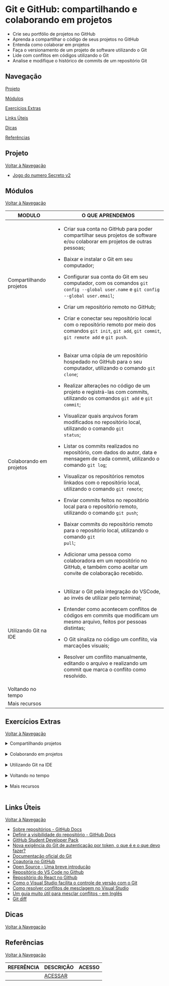 # Git e GitHub: compartilhando e colaborando em projetos

- Crie seu portfólio de projetos no GitHub
- Aprenda a compartilhar o código de seus projetos no GitHub
- Entenda como colaborar em projetos
- Faça o versionamento de um projeto de software utilizando o Git
- Lide com conflitos em códigos utilizando o Git
- Analise e modifique o histórico de commits de um repositório Git

## Navegação

[Projeto](#projeto)

[Módulos](#módulos)

[Exercícios Extras](#exercícios-extras)

[Links Úteis](#links-úteis)

[Dicas](#dicas)

[Referências](#referências)

## Projeto

[Voltar à Navegação](#navegação)

- [Jogo do numero Secreto v2](https://gha-jogo-numero-secreto-v2.vercel.app/)

## Módulos

[Voltar à Navegação](#navegação)

 MODULO | O QUE APRENDEMOS
------------|-----------
Compartilhando projetos | <ul><li><p>Criar sua conta no GitHub para poder compartilhar seus projetos de software e/ou colaborar em projetos de outras pessoas;</p></li><li><p>Baixar e instalar o Git em seu computador;</p></li><li><p>Configurar sua conta do Git em seu computador, com os comandos <code>git config --global user.name</code> e <code>git config --global user.email</code>;</p></li><li><p>Criar um repositório remoto no GitHub;</p></li><li><p>Criar e conectar seu repositório local com o repositório remoto por meio dos comandos <code>git init</code>, <code>git add</code>, <code>git commit</code>, <code>git remote add</code> e <code>git push</code>.</p></li></ul>
Colaborando em projetos | <ul><li><p>Baixar uma cópia de um repositório hospedado no GitHub para o seu computador, utilizando o comando <code>git clone</code>;</p></li><li><p>Realizar alterações no código de um projeto e registrá-las com commits, utilizando os comandos <code>git add</code> e <code>git commit</code>;</p></li><li><p>Visualizar quais arquivos foram modificados no repositório local, utilizando o comando <code>git status</code>;</p></li><li><p>Listar os commits realizados no repositório, com dados do autor, data e mensagem de cada commit, utilizando o comando <code>git log</code>;</p></li><li><p>Visualizar os repositórios remotos linkados com o repositório local, utilizando o comando <code>git remote</code>;</p></li><li><p>Enviar commits feitos no repositório local para o repositório remoto, utilizando o comando <code>git push</code>;</p></li><li><p>Baixar commits do repositório remoto para o repositório local, utilizando o comando <code>git pull</code>;</p></li><li><p>Adicionar uma pessoa como colaboradora em um repositório no GitHub, e também como aceitar um convite de colaboração recebido.</p></li></ul>
Utilizando Git na IDE | <ul><li><p>Utilizar o Git pela integração do VSCode, ao invés de utilizar pelo terminal;</p></li><li><p>Entender como acontecem conflitos de códigos em commits que modificam um mesmo arquivo, feitos por pessoas distintas;</p></li><li><p>O Git sinaliza no código um conflito, via marcações visuais;</p></li><li><p>Resolver um conflito manualmente, editando o arquivo e realizando um commit que marca o conflito como resolvido.</p></li></ul>
Voltando no tempo |
Mais recursos |

## Exercícios Extras

[Voltar à Navegação](#navegação)

<details>
<summary>Compartilhando projetos</summary>

1. Crie uma conta no GitHub
2. Crie um repositório para um projeto pessoal.
3. Faça a instalação do Git
4. Crie um repositório localmente para o seu projeto pessoal
5. Adicione alguns arquivos no seu repositório local
6. Faça o commit das alterações

```bash
    git commit -m "mensagem de commit"
```
7. Configure a identidade do autor do commit.

```bash
    git -config --global user.email "seuemailaqui@example.com"
    git config --global user.name "seu nome aqui"
```

8. Crie a branch Main

```bash
    git branch -M main
```

9. Realize a conexão do seu repositório local com o remoto

```bash
    git remote add origin https://github.com/seunomedeusuario/seu-repositorio.git
```

10. Envie as alterações no repositório local para o remoto

```bash
    git push -u origin main
```

11. Utilize o comando git status

```bash
    git status
```

</details>
<br>
<details>
<summary>Colaborando em projetos</summary>

1. Crie um novo repositório remoto no Github e insira um arquivo.

2. Faça um clone do seu repositório remoto para o local.

```bash
    git clone <url-do-seu-repositorio>
```

3. Faça uma nova modificação no repositório remoto.

4. Atualize seu repositório local a partir do Remoto.

```bash
    git pull origin main
```

5. Utilize o comando git remote -v no terminal.

```bash
    git remote -v
```

6. Confira as mudanças nos arquivos.

```bash
    git status
```

</details>
<br>
<details>
<summary>Utilizando Git na IDE</summary>

1. Crie um novo repositório local

```bash
    git init
```

2. Adicione o repositório remoto criado nos exercícios anteriores ao seu repositório local.

```bash
    git remote add <nome-remoto> <url-do-repositorio-remoto>
```

3. Faça uma alteração no repositório local e envie para o remoto.

```bash
    git add
    git commit -m "Alteração no repositório local"
    git push <nome-remoto> main
```

4. Resolva os conflitos manualmente, escolhendo quais alterações serão mantidas

```bash
    git pull <nome-remoto> main
```

5. Realize um commit para registrar a resolução do conflito.

```bash
    git add
    git commit -m "Resolver conflito manualmente de ‘descrição do conflito’"
```

6. Verifique quais arquivos foram adicionados

```bash
    git status
    git diff
```

7. Sincronize o repositório local com o repositório remoto no GitHub.

```bash
    git push <nome-remoto> main
```

</details>
<br>
<details>
<summary>Voltando no tempo</summary>
</details>
<br>
<details>
<summary>Mais recursos</summary>
</details>
<br>

## Links Úteis

[Voltar à Navegação](#navegação)

- [Sobre repositórios - GitHub Docs](https://docs.github.com/pt/repositories/creating-and-managing-repositories/about-repositories)
- [Definir a visibilidade do repositório - GitHub Docs](https://docs.github.com/pt/repositories/managing-your-repositorys-settings-and-features/managing-repository-settings/setting-repository-visibility)
- [GitHub Student Developer Pack](https://education.github.com/pack?ref=producthunt)
- [Nova exigência do Git de autenticação por token, o que é e o que devo fazer?](https://www.alura.com.br/artigos/nova-exigencia-do-git-de-autenticacao-por-token-o-que-e-o-que-devo-fazer)
- [Documentação oficial do Git](https://git-scm.com/book/pt-br/v2/Come%C3%A7ando-O-B%C3%A1sico-do-Git)
- [Coautoria no GitHub](https://docs.github.com/pt/pull-requests/committing-changes-to-your-project/creating-and-editing-commits/creating-a-commit-with-multiple-authors)
- [Open Source - Uma breve introdução](https://www.alura.com.br/artigos/open-source-uma-breve-introducao)
- [Repositório do VS Code no Github](https://github.com/microsoft/vscode)
- [Repositório do React no Github](https://github.com/facebook/react-native)
- [Como o Visual Studio facilita o controle de versão com o Git](https://learn.microsoft.com/pt-br/visualstudio/version-control/git-with-visual-studio?view=vs-2022)
- [Como resolver conflitos de mesclagem no Visual Studio](https://learn.microsoft.com/pt-br/visualstudio/version-control/git-resolve-conflicts?view=vs-2022)
- [Um guia muito útil para mesclar conflitos - em Inglês](https://www.youtube.com/watch?v=HosPml1qkrg)
- [Git diff](https://git-scm.com/docs/git-diff/pt_BR)

## Dicas

[Voltar à Navegação](#navegação)

## Referências

[Voltar à Navegação](#navegação)

REFERÊNCIA | DESCRIÇÃO | ACESSO
------------|-----------|--------
 |  | [ACESSAR]()